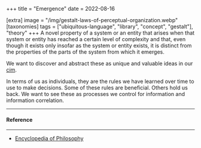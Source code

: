 +++
title = "Emergence"
date = 2022-08-16

[extra]
  image = "/img/gestalt-laws-of-perceptual-organization.webp"
[taxonomies]
   tags = ["ubiquitous-language", "library", "concept", "gestalt"], "theory"
+++
A novel property of a system or an entity that arises when that system or entity has reached a certain level of complexity and that, even though it exists only insofar as the system or entity exists, it is distinct from the properties of the parts of the system from which it emerges.

We want to discover and abstract these as unique and valuable ideas in our [cim](/library/cim).

In terms of us as individuals, they are the rules we have learned over time to use to make decisions. Some of these rules are beneficial. Others hold us back. We want to see these as processes we control for information and information correlation.

---

#### Reference

---

* [Encyclopedia of Philosophy](https://iep.utm.edu/emergence/)
